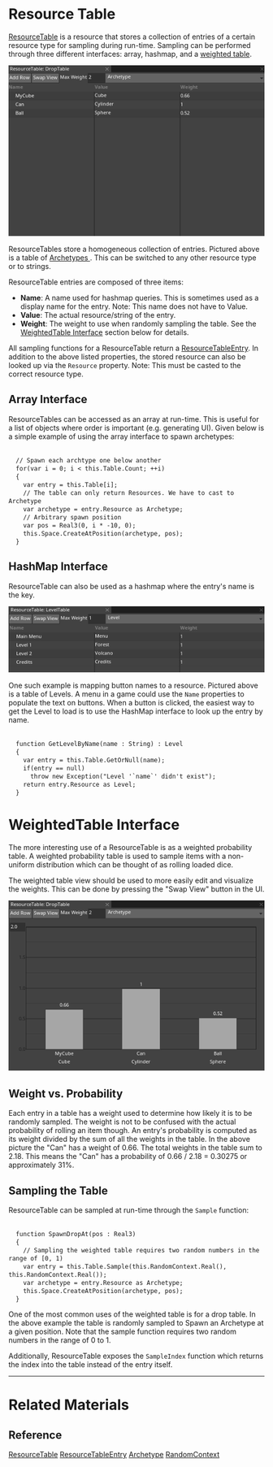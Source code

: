 # Resource Table
[ResourceTable](https://github.com/PlasmaEngine/PlasmaDocs/tree/master/docs/C%2B%2B/code_reference/class_reference/resourcetable.markdown) is a resource that stores a collection of entries of a certain resource type for sampling during run-time. Sampling can be performed through three different interfaces: array, hashmap, and a [ weighted table](https://github.com/PlasmaEngine/PlasmaDocs/blob/master.markdown#weightedtable-interface).


![ResourceTable1](https://raw.githubusercontent.com/PlasmaEngine/PlasmaDocs/master/media/ResourceTable.png)

ResourceTables store a homogeneous collection of entries. Pictured above is a table of [ Archetypes ](https://plasmaengine.github.io/PlasmaDocs/Manual/architecture/archetypes.markdown). This can be switched to any other resource type or to strings.

ResourceTable entries are composed of three items:
 - **Name**: A name used for hashmap queries. This is sometimes used as a display name for the entry. Note: This name does not have to Value. 
 - **Value**: The actual resource/string of the entry.
 - **Weight**: The weight to use when randomly sampling the table. See the [ WeightedTable Interface](https://github.com/PlasmaEngine/PlasmaDocs/blob/master.markdown#weightedtable-interface) section below for details.

All sampling functions for a ResourceTable return a [ResourceTableEntry](https://github.com/PlasmaEngine/PlasmaDocs/tree/master/docs/C%2B%2B/code_reference/class_reference/resourcetableentry.markdown). In addition to the above listed properties, the stored resource can also be looked up via the `Resource` property. Note: This must be casted to the correct resource type.

## Array Interface

ResourceTables can be accessed as an array at run-time. This is useful for a list of objects where order is important (e.g. generating UI). Given below is a simple example of using the array interface to spawn archetypes:

<pre><code class="language-csharp">
  // Spawn each archtype one below another
  for(var i = 0; i < this.Table.Count; ++i)
  {
    var entry = this.Table[i];
    // The table can only return Resources. We have to cast to Archetype
    var archetype = entry.Resource as Archetype;
    // Arbitrary spawn position
    var pos = Real3(0, i * -10, 0);
    this.Space.CreateAtPosition(archetype, pos);
  }
</code></pre>

## HashMap Interface

ResourceTable can also be used as a hashmap where the entry's name is the key.



![ResourceTable4](https://raw.githubusercontent.com/PlasmaEngine/PlasmaDocs/master/media/HashMap.png)


 One such example is mapping button names to a resource. Pictured above is a table of Levels. A menu in a game could use the `Name` properties to populate the text on buttons. When a button is clicked, the easiest way to get the Level to load is to use the HashMap interface to look up the entry by name.

<pre><code class="language-csharp">
  function GetLevelByName(name : String) : Level
  {
    var entry = this.Table.GetOrNull(name);
    if(entry == null)
      throw new Exception("Level '`name`' didn't exist");
    return entry.Resource as Level;
  }
</code></pre>

 #  WeightedTable Interface

The more interesting use of a ResourceTable is as a weighted probability table. A weighted probability table is used to sample items with a non-uniform distribution which can be thought of as rolling loaded dice.

The weighted table view should be used to more easily edit and visualize the weights. This can be done by pressing the "Swap View" button in the UI.



![ResourceTable2](https://raw.githubusercontent.com/PlasmaEngine/PlasmaDocs/master/media/WeightedTable.png)


 ##  Weight vs. Probability
Each entry in a table has a weight used to determine how likely it is to be randomly sampled. The weight is not to be confused with the actual probability of rolling an item though. An entry's probability is computed as its weight divided by the sum of all the weights in the table. In the above picture the "Can" has a weight of 0.66. The total weights in the table sum to 2.18. This means the "Can" has a probability of 0.66 / 2.18 = 0.30275 or approximately 31%.

 ##  Sampling the Table
ResourceTable can be sampled at run-time through the `Sample` function:

<pre><code class="language-csharp">
  function SpawnDropAt(pos : Real3)
  {
    // Sampling the weighted table requires two random numbers in the range of [0, 1)
    var entry = this.Table.Sample(this.RandomContext.Real(), this.RandomContext.Real());
    var archetype = entry.Resource as Archetype;
    this.Space.CreateAtPosition(archetype, pos);
  }
</code></pre>

One of the most common uses of the weighted table is for a drop table. In the above example the table is randomly sampled to Spawn an Archetype at a given position. Note that the sample function requires two random numbers in the range of 0 to 1.

Additionally, ResourceTable exposes the `SampleIndex` function which returns the index into the table instead of the entry itself.

---

 #  Related Materials
 ##  Reference
 [ResourceTable](https://github.com/PlasmaEngine/PlasmaDocs/tree/master/docs/C%2B%2B/code_reference/class_reference/resourcetable.markdown)
 [ResourceTableEntry](https://github.com/PlasmaEngine/PlasmaDocs/tree/master/docs/C%2B%2B/code_reference/class_reference/resourcetableentry.markdown)
 [Archetype](https://github.com/PlasmaEngine/PlasmaDocs/tree/master/docs/C%2B%2B/code_reference/class_reference/archetype.markdown)
 [RandomContext](https://github.com/PlasmaEngine/PlasmaDocs/tree/master/docs/C%2B%2B/code_reference/class_reference/randomcontext.markdown) 

 